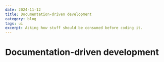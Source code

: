 ```yaml
---
date: 2024-11-12
title: Documentation-driven development
category: blog
tags: ui
excerpt: Asking how stuff should be consumed before coding it.
---
```


# Documentation-driven development
